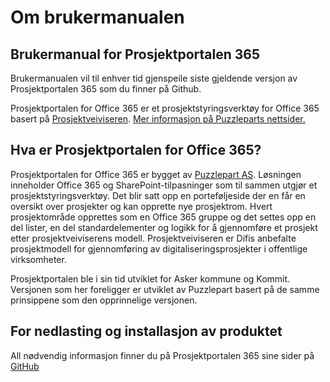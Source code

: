 # Om brukermanualen
## Brukermanual for Prosjektportalen 365

Brukermanualen vil til enhver tid gjenspeile siste gjeldende versjon av Prosjektportalen 365 som du finner på Github.

Prosjektportalen for Office 365 er et prosjektstyringsverktøy for Office 365 basert på <a href="http://prosjektveiviseren.no">Prosjektveiviseren</a>. <a href="http://www.puzzlepart.com/prosjektportalen-365/">Mer informasjon på Puzzleparts nettsider.</a>

## Hva er Prosjektportalen for Office 365?

Prosjektportalen for Office 365 er bygget av <a href="http://www.puzzlepart.com">Puzzlepart AS</a>. Løsningen inneholder Office 365 og SharePoint-tilpasninger som til sammen utgjør et prosjektstyringsverktøy. Det blir satt opp en porteføljeside der en får en oversikt over prosjekter og kan opprette nye prosjektrom. Hvert prosjektområde opprettes som en Office 365 gruppe og det settes opp en del lister, en del standardelementer og logikk for å gjennomføre et prosjekt etter prosjektveiviserens modell. Prosjektveiviseren er Difis anbefalte prosjektmodell for gjennomføring av digitaliseringsprosjekter i offentlige virksomheter.

Prosjektportalen ble i sin tid utviklet for Asker kommune og Kommit. Versjonen som her foreligger er utviklet av Puzzlepart basert på de samme prinsippene som den opprinnelige versjonen.

## For nedlasting og installasjon av produktet

All nødvendig informasjon finner du på Prosjektportalen 365 sine sider på [GitHub](http://github.com/Puzzlepart/prosjektportalen365)
